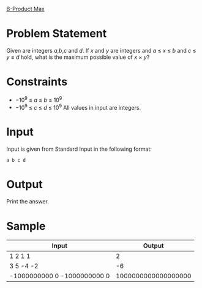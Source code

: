 [B-Product Max](https://atcoder.jp/contests/abc178/tasks/abc178_b)
# Problem Statement
Given are integers *a*,*b*,*c* and *d*. If *x* and *y* are integers and *a* ≤ *x* ≤ *b* and *c* ≤ *y* ≤ *d* hold, what is the maximum possible value of *x* × *y*?
# Constraints  
* −10<sup>9</sup> ≤ *a* ≤ *b* ≤ 10<sup>9</sup>
* −10<sup>9</sup> ≤ *c* ≤ *d* ≤ 10<sup>9</sup>
All values in input are integers.
# Input
Input is given from Standard Input in the following format:
```
a b c d
```
# Output
Print the answer.
# Sample
| Input | Output |
|-|-|
|1 2 1 1|2|
|3 5 -4 -2|-6|
|-1000000000 0 -1000000000 0|1000000000000000000|
